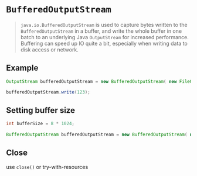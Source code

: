 # `BufferedOutputStream`
> `java.io.BufferedOutputStream` is used to capture bytes written to the `BufferedOutputStream` in a buffer, and write the whole buffer in one batch to an underlying Java `OutputStream` for increased performance. Buffering can speed up IO quite a bit, especially when writing data to disk access or network.

## Example
```java
OutputStream bufferedOutputStream = new BufferedOutputStream( new FileOutputStream("out.txt")); 

bufferedOutputStream.write(123);
```

## Setting buffer size
```java
int bufferSize = 8 * 1024;
    
BufferedOutputStream bufferedOutputStream = new BufferedOutputStream( new FileOutputStream("file.txt"), bufferSize);
```

## Close

use `close()` or try-with-resources